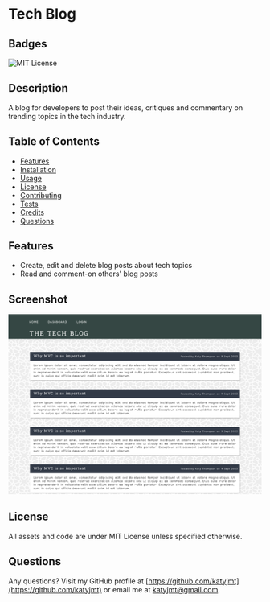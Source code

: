 
# Tech Blog

## Badges
![MIT License](https://img.shields.io/badge/license-MIT_License-purple)

## Description
A blog for developers to post their ideas, critiques and commentary on trending topics in the tech industry.

## Table of Contents
- [Features](#features)
- [Installation](#installation)
- [Usage](#usage)
- [License](#license)
- [Contributing](#contributing)
- [Tests](#tests)
- [Credits](#credits)
- [Questions](#questions)

## Features
- Create, edit and delete blog posts about tech topics
- Read and comment-on others' blog posts

## Screenshot

![Tech Blog screenshot](./assets/app-screenshot.png)

## License
All assets and code are under MIT License unless specified otherwise.

## Questions
Any questions? Visit my GitHub profile at [https://github.com/katyjmt](https://github.com/katyjmt) or email me at [katyjmt@gmail.com](katyjmt@gmail.com).